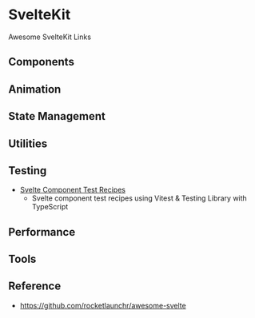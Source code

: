 # SvelteKit
Awesome SvelteKit Links

## Components

## Animation

## State Management

## Utilities

## Testing

- [Svelte Component Test Recipes](https://github.com/davipon/svelte-component-test-recipes)
  - Svelte component test recipes using Vitest & Testing Library with TypeScript

## Performance

## Tools

## Reference

- https://github.com/rocketlaunchr/awesome-svelte
